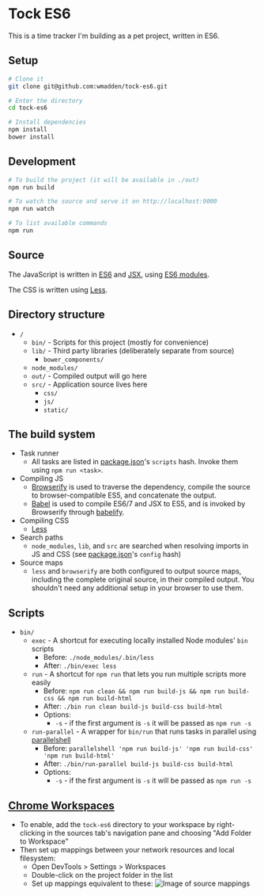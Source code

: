 # Tock ES6

This is a time tracker I'm building as a pet project, written in ES6.

## Setup

```bash
# Clone it
git clone git@github.com:wmadden/tock-es6.git

# Enter the directory
cd tock-es6

# Install dependencies
npm install
bower install
```

## Development

```bash
# To build the project (it will be available in ./out)
npm run build

# To watch the source and serve it on http://localhost:9000
npm run watch

# To list available commands
npm run
```

## Source

The JavaScript is written in [ES6](https://kangax.github.io/compat-table/es6/)
and [JSX](https://facebook.github.io/react/docs/jsx-in-depth.html),
using [ES6 modules](http://www.2ality.com/2014/09/es6-modules-final.html).

The CSS is written using [Less](http://lesscss.org/).

## Directory structure

* `/`
  * `bin/` - Scripts for this project (mostly for convenience)
  * `lib/` - Third party libraries (deliberately separate from source)
    * `bower_components/`
  * `node_modules/`
  * `out/` - Compiled output will go here
  * `src/` - Application source lives here
    * `css/`
    * `js/`
    * `static/`

## The build system

* Task runner
  * All tasks are listed in [package.json](package.json)'s `scripts`
    hash. Invoke them using `npm run <task>`.
* Compiling JS
  * [Browserify](http://browserify.org/) is used to traverse the dependency,
    compile the source to browser-compatible ES5, and concatenate the output.
  * [Babel](https://babeljs.io/) is used to compile ES6/7 and JSX to ES5, and is
    invoked by Browserify through [babelify](https://github.com/babel/babelify).
* Compiling CSS
  * [Less](http://lesscss.org/)
* Search paths
  * `node_modules`, `lib`, and `src` are searched when resolving imports in JS
    and CSS (see [package.json](package.json)'s `config` hash)
* Source maps
  * `less` and `browserify` are both configured to output source maps, including
    the complete original source, in their compiled output. You shouldn't need
    any additional setup in your browser to use them.

## Scripts

* `bin/`
  * `exec` - A shortcut for executing locally installed Node modules' `bin` scripts
    * Before: `./node_modules/.bin/less`
    * After: `./bin/exec less`
  * `run` - A shortcut for `npm run` that lets you run multiple scripts more easily
    * Before: `npm run clean && npm run build-js && npm run build-css && npm run build-html`
    * After: `./bin run clean build-js build-css build-html`
    * Options:
      * `-s` - if the first argument is `-s` it will be passed as `npm run -s`
  * `run-parallel` - A wrapper for `bin/run` that runs tasks in parallel using [parallelshell](https://github.com/keithamus/parallelshell)
    * Before: `parallelshell 'npm run build-js' 'npm run build-css' 'npm run build-html'`
    * After: `./bin/run-parallel build-js build-css build-html`
    * Options:
      * `-s` - if the first argument is `-s` it will be passed as `npm run -s`

## [Chrome Workspaces](https://developer.chrome.com/devtools/docs/workspaces)
  * To enable, add the `tock-es6` directory to your workspace by right-clicking
    in the sources tab's navigation pane and choosing "Add Folder to Workspace"
  * Then set up mappings between your network resources and local filesystem:
    * Open DevTools > Settings > Workspaces
    * Double-click on the project folder in the list
    * Set up mappings equivalent to these:
      ![Image of source mappings](http://i58.tinypic.com/ixz5uv.jpg)
